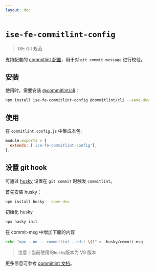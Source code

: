 ```yaml
---
layout: doc
---
```


# `ise-fe-commitlint-config`

> ISE Git 规范

支持配套的 [commitlint 配置](https://commitlint.js.org/#/concepts-shareable-config)，用于对 `git commit message` 进行校验。

## 安装

使用时，需要安装 [@commitlint/cli](https://www.npmjs.com/package/@commitlint/cli)：

```bash
npm install ise-fe-commitlint-config @commitlint/cli --save-dev
```

## 使用

在 `commitlint.config.js` 中集成本包:

```javascript
module.exports = {
  extends: ['ise-fe-commitlint-config'],
};
```

## 设置 git hook

可通过 [husky](https://www.npmjs.com/package/husky) 设置在 `git commit` 时触发 `commitlint`。

首先安装 husky：

```bash
npm install husky --save-dev
```

初始化 husky

``` bash
npx husky init
```

在 commit-msg 中增加下面的内容

``` bash
echo "npx --no -- commitlint --edit \$1" > .husky/commit-msg
```

> 注意：当前使用的`husky`版本为 V9 版本

更多信息可参考 [commitlint 文档](https://commitlint.js.org/guides/local-setup.html#using-a-git-hooks-manager)。
